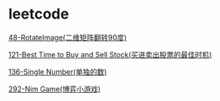 # leetcode

[48-RotateImage(二维矩阵翻转90度)](https://github.com/yaowenqing/leetcode/blob/master/codes/48-RotateImage.md) 

[121-Best Time to Buy and Sell Stock(买进卖出股票的最佳时机)](https://github.com/yaowenqing/leetcode/blob/master/codes/121-BestTimeToBuyAndSellStock.md)

[136-Single Number(单独的数)](https://github.com/yaowenqing/leetcode/blob/master/codes/136-SingleNumber.md)

[292-Nim Game(博弈小游戏)](https://github.com/yaowenqing/leetcode/blob/master/codes/292-NimGame.md)

